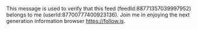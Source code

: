 This message is used to verify that this feed (feedId:88771357039997952) belongs to me (userId:87700777400923136). Join me in enjoying the next generation information browser https://follow.is.